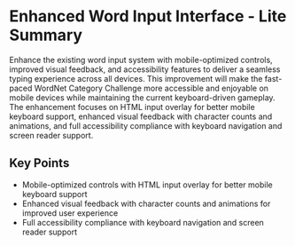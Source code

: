 # Enhanced Word Input Interface - Lite Summary

Enhance the existing word input system with mobile-optimized controls, improved visual feedback, and accessibility features to deliver a seamless typing experience across all devices. This improvement will make the fast-paced WordNet Category Challenge more accessible and enjoyable on mobile devices while maintaining the current keyboard-driven gameplay. The enhancement focuses on HTML input overlay for better mobile keyboard support, enhanced visual feedback with character counts and animations, and full accessibility compliance with keyboard navigation and screen reader support.

## Key Points
- Mobile-optimized controls with HTML input overlay for better mobile keyboard support
- Enhanced visual feedback with character counts and animations for improved user experience
- Full accessibility compliance with keyboard navigation and screen reader support